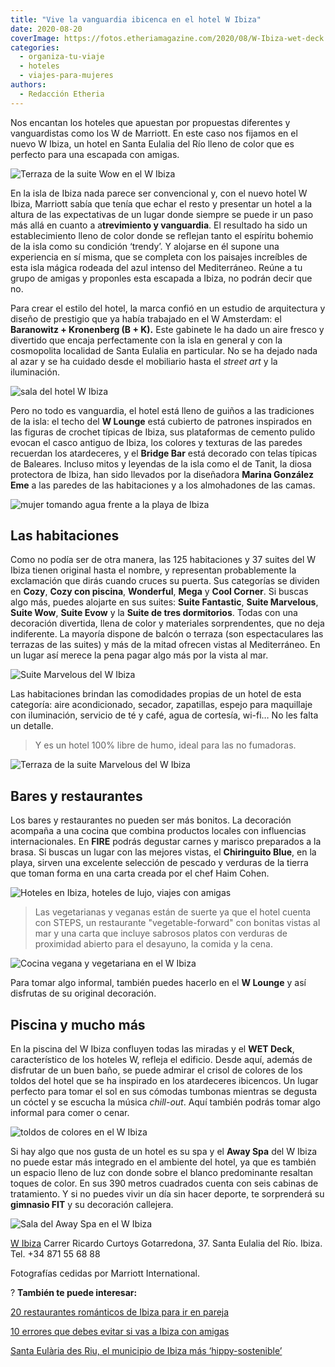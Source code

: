 ```yaml
---
title: "Vive la vanguardia ibicenca en el hotel W Ibiza"
date: 2020-08-20
coverImage: https://fotos.etheriamagazine.com/2020/08/W-Ibiza-wet-deck.jpg
categories: 
  - organiza-tu-viaje
  - hoteles
  - viajes-para-mujeres
authors: 
  - Redacción Etheria
---
```


Nos encantan los hoteles que apuestan por propuestas diferentes y vanguardistas como los 
W de Marriott. En este caso nos fijamos en el nuevo W Ibiza, un hotel en Santa Eulalia 
del Río lleno de color que es perfecto para una escapada con amigas. 

![Terraza de la suite Wow en el W Ibiza](https://fotos.etheriamagazine.com/2020/08/w-ibiza-suite-wow-900x600.jpg "Terraza de la suite Wow.")

En la isla de Ibiza nada parece ser convencional y, con el nuevo hotel W Ibiza, Marriott 
sabía que tenía que echar el resto y presentar un hotel a la altura de las expectativas 
de un lugar donde siempre se puede ir un paso más allá en cuanto a a**trevimiento y 
vanguardia**. El resultado ha sido un establecimiento lleno de color donde se reflejan 
tanto el espíritu bohemio de la isla como su condición ‘trendy’. Y alojarse en él supone 
una experiencia en sí misma, que se completa con los paisajes increíbles de esta isla 
mágica rodeada del azul intenso del Mediterráneo. Reúne a tu grupo de amigas y proponles 
esta escapada a Ibiza, no podrán decir que no. 

Para crear el estilo del hotel, la marca confió en un estudio de arquitectura y diseño 
de prestigio que ya había trabajado en el W Amsterdam: el **Baranowitz + Kronenberg (B + 
K).** Este gabinete le ha dado un aire fresco y divertido que encaja perfectamente con 
la isla en general y con la cosmopolita localidad de Santa Eulalia en particular. No se 
ha dejado nada al azar y se ha cuidado desde el mobiliario hasta el _street art_ y la 
iluminación. 

![sala del hotel W Ibiza](https://fotos.etheriamagazine.com/2020/08/W-ibiza-lounge-900x600.jpg "W Lounge.")

Pero no todo es vanguardia, el hotel está lleno de guiños a las tradiciones de la isla: 
el techo del **W Lounge** está cubierto de patrones inspirados en las figuras de crochet 
típicas de Ibiza, sus plataformas de cemento pulido evocan el casco antiguo de Ibiza, 
los colores y texturas de las paredes recuerdan los atardeceres, y el **Bridge Bar** 
está decorado con telas típicas de Baleares. Incluso mitos y leyendas de la isla como el 
de Tanit, la diosa protectora de Ibiza, han sido llevados por la diseñadora **Marina 
González Eme** a las paredes de las habitaciones y a los almohadones de las camas. 

![mujer tomando agua frente a la playa de Ibiza](https://fotos.etheriamagazine.com/2020/08/w-ibiza-chiringuito-blue-chica-900x600.jpg "Nada como un almuerzo mirando al mar en el chiringuito Blue del W Ibiza.")

## Las habitaciones

Como no podía ser de otra manera, las 125 habitaciones y 37 suites del W Ibiza tienen 
original hasta el nombre, y representan probablemente la exclamación que dirás cuando 
cruces su puerta. Sus categorías se dividen en **Cozy**, **Cozy con piscina**, 
**Wonderful**, **Mega** y **Cool Corner**. Si buscas algo más, puedes alojarte en sus 
suites: **Suite Fantastic**, **Suite Marvelous**, **Suite Wow**, **Suite Evow** y la 
**Suite de tres dormitorios**. Todas con una decoración divertida, llena de color y 
materiales sorprendentes, que no deja indiferente. La mayoría dispone de balcón o 
terraza (son espectaculares las terrazas de las suites) y más de la mitad ofrecen vistas 
al Mediterráneo. En un lugar así merece la pena pagar algo más por la vista al mar. 

![Suite Marvelous del W Ibiza](https://fotos.etheriamagazine.com/2020/08/w-ibiza-habitacion-marvelous-900x600.jpg "Suite Marvelous.")

Las habitaciones brindan las comodidades propias de un hotel de esta categoría: aire 
acondicionado, secador, zapatillas, espejo para maquillaje con iluminación, servicio de 
té y café, agua de cortesía, wi-fi… No les falta un detalle. 

> Y es un hotel 100% libre de humo, ideal para las no fumadoras. 

![Terraza de la suite Marvelous del W Ibiza](https://fotos.etheriamagazine.com/2020/08/W-ibiza-terraza-habitacion-marvelous-900x600.jpg "Terraza de la suite Marvelous.")

## Bares y restaurantes

Los bares y restaurantes no pueden ser más bonitos. La decoración acompaña a una cocina 
que combina productos locales con influencias internacionales. En **FIRE** podrás 
degustar carnes y marisco preparados a la brasa. Si buscas un lugar con las mejores 
vistas, el **Chiringuito Blue**, en la playa, sirven una excelente selección de pescado 
y verduras de la tierra que toman forma en una carta creada por el chef Haim Cohen. 

![Hoteles en Ibiza, hoteles de lujo, viajes con amigas](https://fotos.etheriamagazine.com/2020/08/w-ibiza-chiringuito-blue-mesas-900x601.jpg "Todo el ambiente ibicenco lo encontrarás en el Chiringuito Blue.")

> Las vegetarianas y veganas están de suerte ya que el hotel cuenta con STEPS, un 
> restaurante "vegetable-forward" con bonitas vistas al mar y una carta que incluye 
> sabrosos platos con verduras de proximidad abierto para el desayuno, la comida y la 
> cena. 

![Cocina vegana y vegetariana en el W Ibiza](https://fotos.etheriamagazine.com/2020/08/W-ibiza-ve-cafe-900x598.jpg "Cocina vegana y vegetariana en el Ve Café.")

Para tomar algo informal, también puedes hacerlo en el **W Lounge** y así disfrutas de 
su original decoración. 

## Piscina y mucho más

En la piscina del W Ibiza confluyen todas las miradas y el **WET Deck**, característico 
de los hoteles W, refleja el edificio. Desde aquí, además de disfrutar de un buen baño, 
se puede admirar el crisol de colores de los toldos del hotel que se ha inspirado en los 
atardeceres ibicencos. Un lugar perfecto para tomar el sol en sus cómodas tumbonas 
mientras se degusta un cóctel y se escucha la música _chill-out_. Aquí también podrás 
tomar algo informal para comer o cenar. 

![toldos de colores en el W Ibiza](https://fotos.etheriamagazine.com/2020/08/W-Ibiza-wet-deck-900x600.jpg "Wet Deck.")

Si hay algo que nos gusta de un hotel es su spa y el **Away Spa** del W Ibiza no puede 
estar más integrado en el ambiente del hotel, ya que es también un espacio lleno de luz 
con donde sobre el blanco predominante resaltan toques de color. En sus 390 metros 
cuadrados cuenta con seis cabinas de tratamiento. Y si no puedes vivir un día sin hacer 
deporte, te sorprenderá su **gimnasio FIT** y su decoración callejera. 

![Sala del Away Spa en el W Ibiza](https://fotos.etheriamagazine.com/2020/08/W-Ibiza-spa-900x600.jpg "Sala del Away Spa.")

[W Ibiza](https://www.marriott.com/en-us/hotels/ibzwh-w-ibiza/overview/) Carrer Ricardo 
Curtoys Gotarredona, 37. Santa Eulalia del Río. Ibiza. Tel. +34 871 55 68 88 

Fotografías cedidas por Marriott International. 

? **También te puede interesar:** 

[20 restaurantes románticos de Ibiza para ir en 
pareja](https://etheriamagazine.com/2020/02/14/20-restaurantes-romanticos-de-ibiza-para-viajes-en-pareja/) 

[10 errores que debes evitar si vas a Ibiza con 
amigas](https://etheriamagazine.com/2018/06/25/viaje-a-ibiza-con-amigas/) 

[Santa Eulària des Riu, el municipio de Ibiza más 
‘hippy-sostenible’](https://etheriamagazine.com/2023/03/03/santa-eularia-des-riu-ibiza/)
